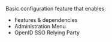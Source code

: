 Basic configuration feature that enables:

* Features & dependencies
* Administration Menu
* OpenID SSO Relying Party
